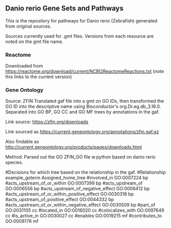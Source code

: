 ## Danio rerio Gene Sets and Pathways

This is the repository for pathways for Danio rerio (Zebrafish) generated from original sources. 

Sources currently used for .gmt files. Versions from each resource are noted on the gmt file name.

### Reactome
Downloaded from https://reactome.org/download/current/NCBI2ReactomeReactions.txt
(note this links to the current version)

### Gene Ontology
Source: ZFIN
Translated gaf file into a gmt on GO IDs, then transformed the GO ID into the descriptive name using Bioconductor's org.Dr.eg.db_3.16.0. 
Separated into GO BP, GO CC and GO MF trees by annotations in the gaf.

Link source: https://zfin.org/downloads

Link sourced as https://current.geneontology.org/annotations/zfin.gaf.gz

Also findable as http://current.geneontology.org/products/pages/downloads.html

Method: Parsed out the GO ZFIN_GO file w.python based on danio rerio species.

#Decisions for which tree based on the relationship in the gaf.
#Relationship example_goterm  Assigned_home_tree
#involved_in  GO:0007224  bp
#acts_upstream_of_or_within	GO:0007399	bp
#acts_upstream_of	GO:0006556	bp
#acts_upstream_of_negative_effect	GO:0006412	bp
#acts_upstream_of_or_within_positive_effect	GO:0030318	bp
#acts_upstream_of_positive_effect	GO:0044332	bp
#acts_upstream_of_or_within_negative_effect	GO:0030509	bp
#part_of	GO:0031105	cc
#located_in	GO:0016020	cc
#colocalizes_with	GO:0097649	cc
#is_active_in	GO:0030027	cc
#enables	GO:0019215	mf
#contributes_to	GO:0008176	mf



